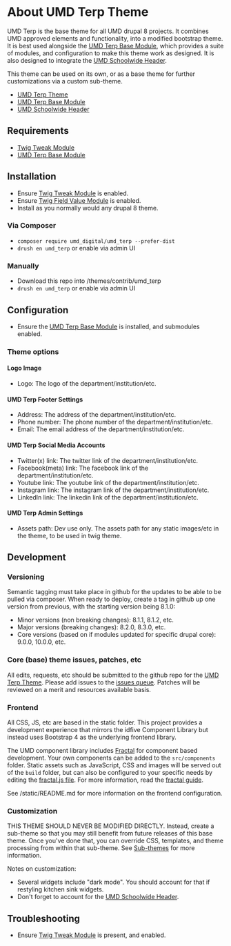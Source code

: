 # About UMD Terp Theme

UMD Terp is the base theme for all UMD drupal 8 projects. It combines UMD approved elements and functionality, into a modified bootstrap theme. It is best used alongside the [UMD Terp Base Module](https://github.com/umdsais/umd_terp_base), which provides a suite of modules, and configuration to make this theme work as designed. It is also designed to integrate the [UMD Schoolwide Header](https://github.com/umdsais/umd_schoolwide_header).

This theme can be used on its own, or as a base theme for further customizations via a custom sub-theme.

- [UMD Terp Theme](https://github.com/umdsais/umd_terp)
- [UMD Terp Base Module](https://github.com/umdsais/umd_terp_base)
- [UMD Schoolwide Header](https://github.com/umdsais/umd_schoolwide_header)

## Requirements

- [Twig Tweak Module](https://www.drupal.org/project/twig_tweak)
- [UMD Terp Base Module](https://github.com/umdsais/umd_terp_base)

## Installation

- Ensure [Twig Tweak Module](https://www.drupal.org/project/twig_tweak) is enabled.
- Ensure [Twig Field Value Module](https://www.drupal.org/project/twig_field_value) is enabled.
- Install as you normally would any drupal 8 theme.

### Via Composer

- `composer require umd_digital/umd_terp --prefer-dist`
- `drush en umd_terp` or enable via admin UI

### Manually

- Download this repo into /themes/contrib/umd_terp
- `drush en umd_terp` or enable via admin UI

## Configuration

- Ensure the [UMD Terp Base Module](https://github.com/umdsais/umd_terp_base) is installed, and submodules enabled.

### Theme options

#### Logo Image

- Logo: The logo of the department/institution/etc.

#### UMD Terp Footer Settings

- Address: The address of the department/institution/etc.
- Phone number: The phone number of the department/institution/etc.
- Email: The email address of the department/institution/etc.

#### UMD Terp Social Media Accounts

- Twitter(x) link: The twitter link of the department/institution/etc.
- Facebook(meta) link: The facebook link of the department/institution/etc.
- Youtube link: The youtube link of the department/institution/etc.
- Instagram link: The instagram link of the department/institution/etc.
- LinkedIn link: The linkedin link of the department/institution/etc.

#### UMD Terp Admin Settings

- Assets path: Dev use only. The assets path for any static images/etc in the theme, to be used in twig theme.

## Development

### Versioning

Semantic tagging must take place in github for the updates to be able to be pulled via composer. When ready to deploy, create a tag in github up one version from previous, with the starting version being 8.1.0:

- Minor versions (non breaking changes): 8.1.1, 8.1.2, etc.
- Major versions (breaking changes): 8.2.0, 8.3.0, etc.
- Core versions (based on if modules updated for specific drupal core): 9.0.0, 10.0.0, etc.

### Core (base) theme issues, patches, etc

All edits, requests, etc should be submitted to the github repo for the [UMD Terp Theme](https://github.com/umdsais/umd_terp). Please add issues to the [issues queue](https://github.com/umdsais/umd_terp/issues). Patches will be reviewed on a merit and resources available basis.

### Frontend

All CSS, JS, etc are based in the static folder. This project provides a development experience that mirrors the idfive Component Library but instead uses Bootstrap 4 as the underlying frontend library.

The UMD component library includes [Fractal](http://fractal.build) for component based development. Your own components can be added to the `src/components` folder. Static assets such as JavaScript, CSS and images will be served out of the `build` folder, but can also be configured to your specific needs by editing the [fractal.js file](fractal.js). For more information, read the [fractal guide](http://fractal.build/guide).

See /static/README.md for more information on the frontend configuration.

### Customization

THIS THEME SHOULD NEVER BE MODIFIED DIRECTLY. Instead, create a sub-theme so that you may still benefit from future releases of this base theme. Once you've done that, you can override CSS, templates, and theme processing from within that sub-theme. See [Sub-themes](https://www.drupal.org/docs/8/theming-drupal-8/creating-a-drupal-8-sub-theme-or-sub-theme-of-sub-theme) for more information.

Notes on customization:

- Several widgets include "dark mode". You should account for that if restyling kitchen sink widgets.
- Don't forget to account for the [UMD Schoolwide Header](https://github.com/umdsais/umd_schoolwide_header).

## Troubleshooting

- Ensure [Twig Tweak Module](https://www.drupal.org/project/twig_tweak) is present, and enabled.
